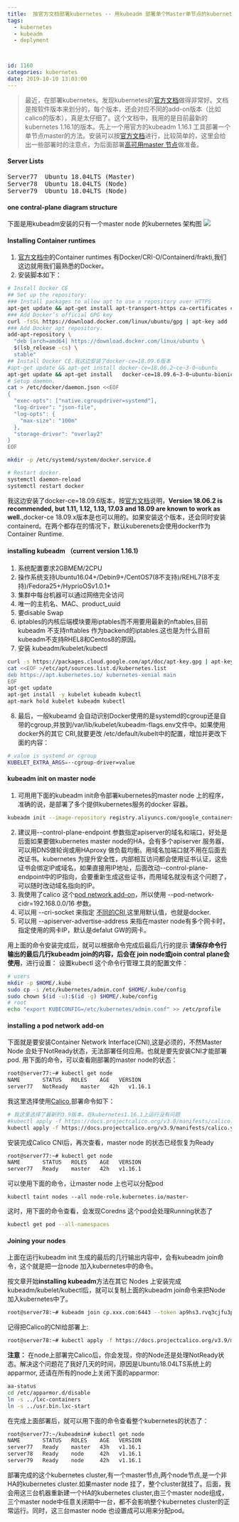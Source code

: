 ```yaml
---
title:  按官方文档部署kubernetes -- 用kubeadm 部署单个Master单节点的kubernetes Cluster  
tags:
  - kubernetes
  - kubeadm
  - deplyment



id: 1160
categories: kubernetes
date: 2019-10-10 13:03:00
---
```

> 最近，在部署kubernetes。发现kubernetes的[官方文档](https://kubernetes.io/docs/home/)做得非常好。文档是按软件版本来划分的，每个版本，还会对应不同的add-on版本（比如calico的版本），真是太仔细了。这个文档中，我用的是目前最新的kubernetes 1.16.1的版本。先上一个用官方的kubeadm 1.16.1 工具部署一个单节点master的方法。安装可以按[官方文档](https://kubernetes.io/docs/setup/production-environment/tools/kubeadm/create-cluster-kubeadm/)进行，比较简单的，这里会给出一些部署时的注意点，为后面部署[高可用master 节点](https://kubernetes.io/docs/setup/production-environment/tools/kubeadm/high-availability/)做准备。

#### Server Lists
<pre>
Server77  Ubuntu 18.04LTS (Master)
Server78  Ubuntu 18.04LTS (Node)
Server79  Ubuntu 18.04LTS (Node)
</pre>

#### one contral-plane diagram structure
下面是用kubeadm安装的只有一个master node 的kubernetes 架构图
![](/images/2019-10-11-15-20-13.png)

#### Installing Container runtimes 
1. [官方文档中](https://kubernetes.io/docs/setup/production-environment/container-runtimes/#docker)的Container runtimes 有Docker/CRI-O/Containerd/frakti,我们这边就用我们最熟悉的Docker。
2. 安装脚本如下：
```bash
# Install Docker CE
## Set up the repository:
### Install packages to allow apt to use a repository over HTTPS
apt-get update && apt-get install apt-transport-https ca-certificates curl software-properties-common
### Add Docker’s official GPG key
curl -fsSL https://download.docker.com/linux/ubuntu/gpg | apt-key add -
### Add Docker apt repository.
add-apt-repository \
  "deb [arch=amd64] https://download.docker.com/linux/ubuntu \
  $(lsb_release -cs) \
  stable"
## Install Docker CE.我这边安装了docker-ce=18.09.6版本
#apt-get update && apt-get install docker-ce=18.06.2~ce~3-0~ubuntu
apt-get update && apt-get install   docker-ce=18.09.6~3-0~ubuntu-bionic
# Setup daemon.
cat > /etc/docker/daemon.json <<EOF
{
  "exec-opts": ["native.cgroupdriver=systemd"],
  "log-driver": "json-file",
  "log-opts": {
    "max-size": "100m"
  },
  "storage-driver": "overlay2"
}
EOF

mkdir -p /etc/systemd/system/docker.service.d

# Restart docker.
systemctl daemon-reload
systemctl restart docker
```
我这边安装了docker-ce=18.09.6版本，按[官方文档](https://kubernetes.io/docs/setup/production-environment/container-runtimes/#docker)说明，<b>Version 18.06.2 is recommended, but 1.11, 1.12, 1.13, 17.03 and 18.09 are known to work as well.</b>,docker-ce 18.09.x版本是也可以用的。如果安装这个版本，还会同时安装containerd。在两个都存在的情况下，默认kuberenets会使用docker作为 Container Runtime.

#### installing kubeadm （current version 1.16.1)
1. 系统配置要求2GBMEM/2CPU
2. 操作系统支持Ubuntu16.04+/Debin9+/CentOS7(8不支持)/REHL7(8不支持)/Fedora25+/HyprioOSv1.0.1+
3. 集群中每台机器可以通过网络完全访问
4. 唯一的主机名、MAC、product_uuid
5. 要disable Swap
6. iptables的内核后端模块要用iptables而不用要用最新的nftables,目前kubeadm 不支持nftables 作为backend的iptables.这也是为什么目前kubeadm不支持RHEL8和Centos8的原因。
7. 安装 kubeadm/kubelet/kubectl   
```bash
curl -s https://packages.cloud.google.com/apt/doc/apt-key.gpg | apt-key add -
cat <<EOF >/etc/apt/sources.list.d/kubernetes.list
deb https://apt.kubernetes.io/ kubernetes-xenial main
EOF
apt-get update
apt-get install -y kubelet kubeadm kubectl
apt-mark hold kubelet kubeadm kubectl
```
8. 最后，一般kubeamd 会自动识别Docker使用的是systemd的cgroup还是自带的cgroup,并放到/var/lib/kubelet/kubeadm-flags.env文件中。如果使用docker外的其它 CRI,就要更改 /etc/default/kubelt中的配置，增加并更改下面的内容：
```sh
# value is systemd or cgroup
KUBELET_EXTRA_ARGS=--cgroup-driver=value
```

#### kubeadm init on master node
1. 可用用下面的kubeadm init命令部署kubernetes的master node 上的程序，准确的说，是部署了多个提供kubernetes服务的docker 容器。
```sh
kubeadm init --image-repository registry.aliyuncs.com/google_containers --control-plane-endpoint "cp.xxx.com:6443" --pod-network-cidr=192.168.0.0/16 
```
2. 建议用--control-plane-endpoint 参数指定apiserver的域名和端口，好处是后面如果要做kubernetes master node的HA，会有多个apiserver 服务器，可以用DNS做轮询或用HAproxy 做负载均衡。用域名加端口就不用在后面去改证书。kubernetes 为提升安全性，内部相互访问都会使用证书认证，这些证书会绑定IP或域名，如果直接用IP地址，后面改动--control-plane-endpoint中的IP指向，会要重新生成这些证书，而用域名就没有这个问题了，可以随时改动域名指向的IP。
3. 我使用了calico 这个[pod network add-on](https://kubernetes.io/docs/setup/production-environment/tools/kubeadm/create-cluster-kubeadm/#pod-network)，所以使用 --pod-network-cidr=192.168.0.0/16 参数。
4. 可以用 --cri-socket 来指定 [不同的CRI](https://kubernetes.io/docs/setup/production-environment/tools/kubeadm/install-kubeadm/#installing-runtime),这里用默认值，也就是docker.
5. 可以用 --apiserver-advertise-address 来指在master node有多个网卡时，指定使用的网卡IP，默认是defalut GW的网卡。

用上面的命令安装完成后，就可以根据命令完成后最后几行的提示<b> 请保存命令行输出的最后几行kubeadm join的内容，后会在 join node或join contral plane会使用</b>，进行设置：
设置kubectl 这个命令行管理工具的配置文件：
```sh
# users
mkdir -p $HOME/.kube
sudo cp -i /etc/kubernetes/admin.conf $HOME/.kube/config
sudo chown $(id -u):$(id -g) $HOME/.kube/config
# root
echo "export KUBECONFIG=/etc/kubernetes/admin.conf" >> /etc/profile
```


#### installing a pod network add-on
下面就是要安装Container Network Interface(CNI),这是必须的，不然Master Node 会处于NotReady状态，无法部署任何应用。也就是要先安装CNI才能部署pod.
用下面的命令，可以查看刚部署的master node的状态：
```sh
root@server77:~# kubectl get node
NAME       STATUS   ROLES    AGE   VERSION
server77   NotReady    master   42h   v1.16.1
```

我这里选择使用[Calico](https://docs.projectcalico.org/latest/getting-started/kubernetes/installation/calico),部署命令如下：
```sh
# 我这里选择了最新的3.9版本，在kubernetes1.16.1上运行没有问题
#kubectl apply -f https://docs.projectcalico.org/v3.8/manifests/calico.yaml
kubectl apply -f https://docs.projectcalico.org/v3.9/manifests/calico.yaml
```

安装完成Calico CNI后，再次查看，master node 的状态已经恢复为Ready
```sh
root@server77:~# kubectl get node
NAME       STATUS   ROLES    AGE   VERSION
server77   Ready    master   42h   v1.16.1
```

可以使用下面的命令，让master node 上也可以分配pod
```
kubectl taint nodes --all node-role.kubernetes.io/master-
```
这时，用下面的命令查看，会发现Coredns 这个pod会处理Running状态了
```sh
kubectl get pod --all-namespaces
```

#### Joining your nodes
上面在运行kubeadm init 生成的最后的几行输出内容中，会有kubeadm join命令，这个就是把一台node 加入kubernetes中的命令。

按文章开始<b>installing kubeadm</b>方法在其它 Nodes 上安装完成kubeadm/kubelet/kubectl后，就可以复制上面的kubeadm join命令来把Node 加入kubernetes中了。
```sh
root@server78:~# kubeadm join cp.xxx.com:6443 --token ap9hs3.rvq3cjfu3pxxxxxx   --discovery-token-ca-cert-hash sha256:c3362088e1c997102750d395d9c775b84d5eae578f87b198527383dexxxxxxxxx
```

记得把Calico的CNI给部署上:
```sh
root@server78:~# kubectl apply -f https://docs.projectcalico.org/v3.9/manifests/calico.yaml
```
<b>注意：</b> 在node上部署完Calico后，你会发现，你的Node还是处理NotReady状态。解决这个问题花了我好几天的时间，原因是Ubuntu18.04LTS系统上的apparmor, 还请在所有的node上关闭下面的apparmor:
```sh
aa-status
cd /etc/apparmor.d/disable
ln -s ../lxc-containers 
ln -s ../usr.bin.lxc-start 
```

在完成上面部署后，就可以用下面的命令查看整个kubernetes的状态了：
```sh
root@server77:~/kubeadmin# kubectl get node
NAME       STATUS   ROLES    AGE   VERSION
server77   Ready    master   43h   v1.16.1
server78   Ready    node     42h   v1.16.1
server79   Ready    node     42h   v1.16.1
```

部署完成的这个kubernetes cluster,有一个master节点,两个node节点,是一个非HA的kubernetes cluster.如果master node 挂了，整个cluster就挂了。后面，我会用这三台机器重新建一个HA的kubernetes cluster,由三个master node组成，三个master node中任意关闭期中一台，都不会影响整个kubernetes cluster的正常运行。同时，这三台master node 也设置成可以用来分配pod。
